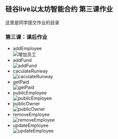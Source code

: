 ## 硅谷live以太坊智能合约 第三课作业
这里是同学提交作业的目录

### 第三课：课后作业

- addEmployee<br>
![增加员工](https://github.com/alanwang123/guigulive-operation/blob/master/Lesson3/assignment/Screenshots/addEmployee.jpg)
- addFund<br>
![addFund](https://github.com/alanwang123/guigulive-operation/blob/master/Lesson3/assignment/Screenshots/addFund.jpg)
- caculateRunway<br>
![caculateRunway](https://github.com/alanwang123/guigulive-operation/blob/master/Lesson3/assignment/Screenshots/caculateRunway.jpg)
- getPaid<br>
![getPaid](https://github.com/alanwang123/guigulive-operation/blob/master/Lesson3/assignment/Screenshots/getPaid.jpg)
- pubilcEmployee<br>
![pubilcEmployee](https://github.com/alanwang123/guigulive-operation/blob/master/Lesson3/assignment/Screenshots/pubilcEmployee.jpg)
- publicOwner<br>
![publicOwner](https://github.com/alanwang123/guigulive-operation/blob/master/Lesson3/assignment/Screenshots/publicOwner.jpg)
- removeEmployee<br>
![removeEmployee](https://github.com/alanwang123/guigulive-operation/blob/master/Lesson3/assignment/Screenshots/removeEmployee.jpg)
- updateEmployee<br>
![updateEmployee](https://github.com/alanwang123/guigulive-operation/blob/master/Lesson3/assignment/Screenshots/updateEmployee.jpg)
